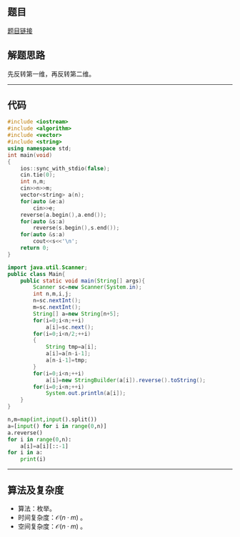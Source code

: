 ## 题目
[题目链接](https://www.nowcoder.com/practice/2316c1fedff14a8d91694a26c9da3310?tpId=372&tqId=10979383&sourceUrl=/exam/oj&channenl=wgithub&fromPut=wgithub)

## 解题思路
先反转第一维，再反转第二维。  

---

## 代码

``` cpp []
#include <iostream>
#include <algorithm>
#include <vector>
#include <string>
using namespace std;
int main(void)
{
	ios::sync_with_stdio(false);
	cin.tie(0);
	int n,m;
	cin>>n>>m;
	vector<string> a(n);
	for(auto &e:a)
		cin>>e;
	reverse(a.begin(),a.end());
	for(auto &s:a)
		reverse(s.begin(),s.end());
	for(auto &s:a)
		cout<<s<<'\n';
	return 0;
}
```
``` java []
import java.util.Scanner;
public class Main{
    public static void main(String[] args){
        Scanner sc=new Scanner(System.in);
        int n,m,i,j;
        n=sc.nextInt();
        m=sc.nextInt();
        String[] a=new String[n+5];
        for(i=0;i<n;++i)
            a[i]=sc.next();
        for(i=0;i<n/2;++i)
        {
            String tmp=a[i];
            a[i]=a[n-i-1];
            a[n-i-1]=tmp;
        }
        for(i=0;i<n;++i)
            a[i]=new StringBuilder(a[i]).reverse().toString();
        for(i=0;i<n;++i)
            System.out.println(a[i]);
    }
}
```
``` python []
n,m=map(int,input().split())
a=[input() for i in range(0,n)]
a.reverse()
for i in range(0,n):
    a[i]=a[i][::-1]
for i in a:
    print(i)
```

---

## 算法及复杂度
- 算法：枚举。  
- 时间复杂度：$\mathcal{O}(n \cdot m)$ 。  
- 空间复杂度：$\mathcal{O}(n \cdot m)$ 。